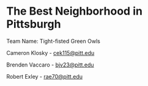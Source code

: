 # The Best Neighborhood in Pittsburgh

Team Name: Tight-fisted Green Owls

Cameron Klosky - cek115@pitt.edu

Brenden Vaccaro - bjv23@pitt.edu

Robert Exley - rae70@pitt.edu


